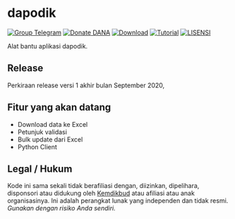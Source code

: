 # dapodik

[![Group Telegram](https://img.shields.io/badge/Telegram-Group-blue.svg)](https://t.me/dapodik_2021)
[![Donate DANA](https://img.shields.io/badge/Donasi-DANA-blue)](https://link.dana.id/qr/1lw2r12r)
[![Download](https://img.shields.io/badge/Download-Unduh-brightgreen)](https://github.com/hexatester/dapodik/archive/master.zip)
[![Tutorial](https://img.shields.io/badge/Tutorial-Penggunaan-informational)](https://github.com/hexatester/dapodik/wiki)
[![LISENSI](https://img.shields.io/github/license/hexatester/dapodik)](https://github.com/hexatester/dapodik/blob/master/LISENSI)

Alat bantu aplikasi dapodik.

## Release

Perkiraan release versi 1 akhir bulan September 2020,

## Fitur yang akan datang

- Download data ke Excel
- Petunjuk validasi
- Bulk update dari Excel
- Python Client

## Legal / Hukum

Kode ini sama sekali tidak berafiliasi dengan, diizinkan, dipelihara, disponsori atau didukung oleh [Kemdikbud](https://kemdikbud.go.id/) atau afiliasi atau anak organisasinya. Ini adalah perangkat lunak yang independen dan tidak resmi. _Gunakan dengan risiko Anda sendiri._
